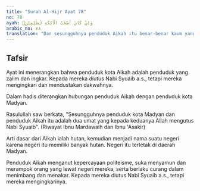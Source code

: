 ```yaml
---
title: "Surah Al-Hijr Ayat 78"
no: 78
ayah: وَاِنْ كَانَ اَصْحٰبُ الْاَيْكَةِ لَظٰلِمِيْنَۙ
arabic_no: ٧٨
translation: "Dan sesungguhnya penduduk Aikah itu benar-benar kaum yang zalim,"
---
```


## Tafsir

Ayat ini menerangkan bahwa penduduk kota Aikah adalah penduduk yang zalim dan ingkar. Kepada mereka diutus Nabi Syuaib a.s., tetapi mereka mengingkari dan mendustakan dakwahnya.

Dalam hadis diterangkan hubungan penduduk Aikah dengan penduduk kota Madyan.

Rasulullah saw berkata, "Sesungguhnya penduduk kota Madyan dan penduduk Aikah itu adalah dua umat yang kepada keduanya Allah mengutus Nabi Syuaib". (Riwayat Ibnu Mardawaih dan Ibnu 'Asakir)

Arti dasar dari Aikah ialah hutan, kemudian menjadi nama suatu negeri karena negeri itu memiliki banyak hutan. Negeri itu terletak di daerah Madyan.

Penduduk Aikah menganut kepercayaan politeisme, suka menyamun dan merampok orang yang lewat negeri mereka, serta berlaku curang dalam menimbang dan menakar. Kepada mereka diutus Nabi Syuaib a.s., tetapi mereka mengingkarinya.